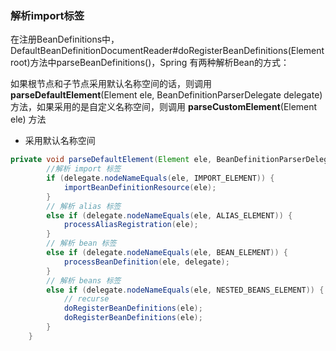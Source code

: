### 解析import标签

在注册BeanDefinitions中，DefaultBeanDefinitionDocumentReader#doRegisterBeanDefinitions(Element root)方法中parseBeanDefinitions()，Spring 有两种解析Bean的方式：

如果根节点和子节点采用默认名称空间的话，则调用 **parseDefaultElement**(Element ele, BeanDefinitionParserDelegate delegate) 方法，如果采用的是自定义名称空间，则调用 **parseCustomElement**(Element ele) 方法



- 采用默认名称空间

~~~java
private void parseDefaultElement(Element ele, BeanDefinitionParserDelegate delegate) {
    	//解析 import 标签
		if (delegate.nodeNameEquals(ele, IMPORT_ELEMENT)) {
			importBeanDefinitionResource(ele);
		}
    	// 解析 alias 标签
		else if (delegate.nodeNameEquals(ele, ALIAS_ELEMENT)) {
			processAliasRegistration(ele);
		}
    	// 解析 bean 标签
		else if (delegate.nodeNameEquals(ele, BEAN_ELEMENT)) {
			processBeanDefinition(ele, delegate);
		}
    	// 解析 beans 标签
		else if (delegate.nodeNameEquals(ele, NESTED_BEANS_ELEMENT)) {
			// recurse
			doRegisterBeanDefinitions(ele);
			doRegisterBeanDefinitions(ele);
		}
	}
~~~

